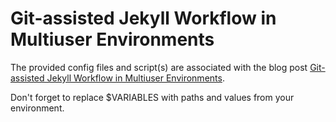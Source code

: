 # Git-assisted Jekyll Workflow in Multiuser Environments

The provided config files and script(s) are associated with the blog post [Git-assisted Jekyll Workflow in Multiuser Environments](https://msgpeek.net/git-assisted-jekyll-workflow-in-multiuser-environments/).

Don't forget to replace $VARIABLES with paths and values from your environment.

